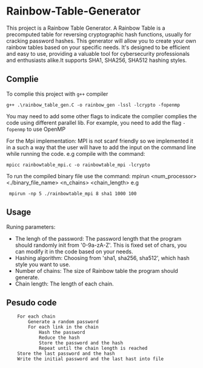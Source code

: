 # Rainbow-Table-Generator

This project is a Rainbow Table Generator. A Rainbow Table is a precomputed table for reversing cryptographic hash functions, usually for cracking password hashes. This generator will allow you to create your own rainbow tables based on your specific needs. It's designed to be efficient and easy to use, providing a valuable tool for cybersecurity professionals and enthusiasts alike.It supports SHA1, SHA256, SHA512 hashing styles.

## Complie
To complie this project with `g++` compiler
```
g++ .\rainbow_table_gen.C -o rainbow_gen -lssl -lcrypto -fopenmp
```
You may need to add some other flags to indicate the complier complies the code using different parallel lib. For example, you need to add the flag `-fopenmp` to use OpenMP

For the Mpi implementation:
MPI is not scanf friendly so we implemented it in a such a way that the user will have to add the input on the command line while running the code. e.g compile with the command: 
```
mpicc rainbowtable_mpi.c -o rainbowtable_mpi -lcrypto 
```
To run the compiled binary file use the command:
mpirun  <num_processor> <./binary_file_name> <length> <algorithm> <n_chains> <chain_length> e.g
```
 mpirun -np 5 ./rainbowtable_mpi 8 sha1 1000 100
```

## Usage
Runing parameters:
- The lengh of the password: The password length that the program should randomly init from '0-9a-zA-Z'. This is fixed set of chars, you can modify it in the code based on your needs.
- Hashing algorithm: Choosing from 'sha1, sha256, sha512', which hash style you want to use.
- Number of chains: The size of Rainbow table the program should generate.
- Chain length: The length of each chain.

## Pesudo code
```
    For each chain
        Generate a random password
        For each link in the chain
            Hash the password
            Reduce the hash
            Store the password and the hash
            Repeat until the chain length is reached
    Store the last password and the hash
    Write the initial password and the last hast into file
```

